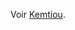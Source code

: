 <!-- TITLE: Égyptien de l'antiquité -->
<!-- SUBTITLE: Présentation des Égyptien De Lantiquite -->

Voir [Kemtiou](/peuple/kemtiou).
